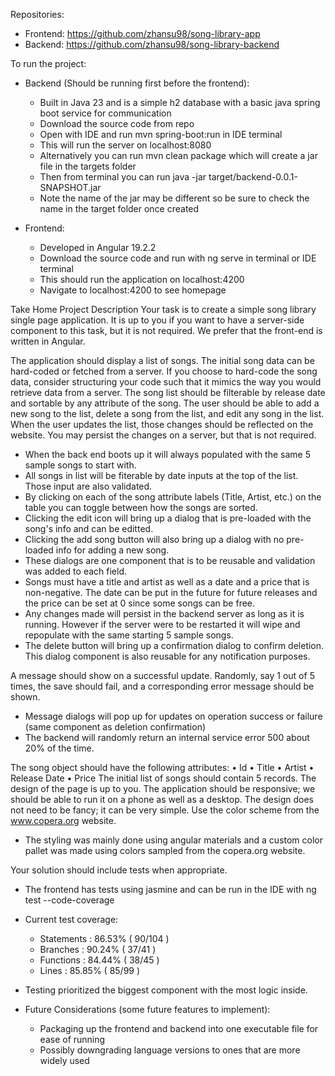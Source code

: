 Repositories:
- Frontend: https://github.com/zhansu98/song-library-app
- Backend: https://github.com/zhansu98/song-library-backend

To run the project:
- Backend (Should be running first before the frontend):
    - Built in Java 23 and is a simple h2 database with a basic java spring boot service for communication
    - Download the source code from repo
    - Open with IDE and run mvn spring-boot:run in IDE terminal
    - This will run the server on localhost:8080
    - Alternatively you can run mvn clean package which will create a jar file in the targets folder
    - Then from terminal you can run java -jar target/backend-0.0.1-SNAPSHOT.jar
    - Note the name of the jar may be different so be sure to check the name in the target folder once created

- Frontend:
    - Developed in Angular 19.2.2
    - Download the source code and run with ng serve in terminal or IDE terminal
    - This should run the application on localhost:4200
    - Navigate to localhost:4200 to see homepage


Take Home Project Description
Your task is to create a simple song library single page application. It is up to you if you want to have a
server-side component to this task, but it is not required. We prefer that the front-end is written in
Angular.

The application should display a list of songs. The initial song data can be hard-coded or fetched from a
server. If you choose to hard-code the song data, consider structuring your code such that it mimics the
way you would retrieve data from a server.
The song list should be filterable by release date and sortable by any attribute of the song. The user
should be able to add a new song to the list, delete a song from the list, and edit any song in the list.
When the user updates the list, those changes should be reflected on the website. You may persist the
changes on a server, but that is not required.

- When the back end boots up it will always populated with the same 5 sample songs to start with.
- All songs in list will be fiterable by date inputs at the top of the list. Those input are also validated.
- By clicking on each of the song attribute labels (Title, Artist, etc.) on the table you can toggle between how the songs are sorted.
- Clicking the edit icon will bring up a dialog that is pre-loaded with the song's info and can be editted.
- Clicking the add song button will also bring up a dialog with no pre-loaded info for adding a new song.
- These dialogs are one component that is to be reusable and validation was added to each field.
- Songs must have a title and artist as well as a date and a price that is non-negative. The date can be put in the future for future releases and the price can be set at 0 since some songs can be free.
- Any changes made will persist in the backend server as long as it is running. However if the server were to be restarted it will wipe and repopulate with the same starting 5 sample songs.
- The delete button will bring up a confirmation dialog to confirm deletion. This dialog component is also reusable for any notification purposes.

A message should show on a successful update. Randomly, say 1 out of 5 times, the save should fail, and
a corresponding error message should be shown.

- Message dialogs will pop up for updates on operation success or failure (same component as deletion confirmation)
- The backend will randomly return an internal service error 500 about 20% of the time.

The song object should have the following attributes:
• Id
• Title
• Artist
• Release Date
• Price
The initial list of songs should contain 5 records.
The design of the page is up to you. The application should be responsive; we should be able to run it on
a phone as well as a desktop. The design does not need to be fancy; it can be very simple. Use the color
scheme from the www.copera.org website.

- The styling was mainly done using angular materials and a custom color pallet was made using colors sampled from the copera.org website.

Your solution should include tests when appropriate.

- The frontend has tests using jasmine and can be run in the IDE with ng test --code-coverage
- Current test coverage:
    - Statements   : 86.53% ( 90/104 )
    - Branches     : 90.24% ( 37/41 )
    - Functions    : 84.44% ( 38/45 )
    - Lines        : 85.85% ( 85/99 )
- Testing prioritized the biggest component with the most logic inside.

- Future Considerations (some future features to implement):
    - Packaging up the frontend and backend into one executable file for ease of running
    - Possibly downgrading language versions to ones that are more widely used